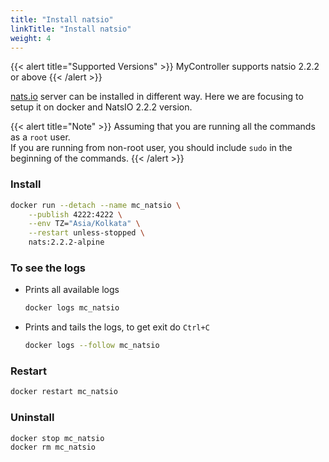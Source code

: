 ```yaml
---
title: "Install natsio"
linkTitle: "Install natsio"
weight: 4
---
```


{{< alert title="Supported Versions" >}}
MyController supports natsio 2.2.2 or above
{{< /alert >}}

[nats.io](https://nats.io/) server can be installed in different way. Here we are focusing to setup it on docker and NatsIO 2.2.2 version.

{{< alert title="Note" >}}
Assuming that you are running all the commands as a `root` user.<br>
If you are running from non-root user, you should include `sudo` in the beginning of the commands.
{{< /alert >}}


### Install
```bash
docker run --detach --name mc_natsio \
    --publish 4222:4222 \
    --env TZ="Asia/Kolkata" \
    --restart unless-stopped \
    nats:2.2.2-alpine
```

### To see the logs
* Prints all available logs
  ```bash
  docker logs mc_natsio
  ```
* Prints and tails the logs, to get exit do `Ctrl+C`
  ```bash
  docker logs --follow mc_natsio
  ```

### Restart
```bash
docker restart mc_natsio
```

### Uninstall
```bash
docker stop mc_natsio
docker rm mc_natsio
```
